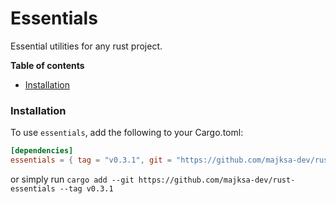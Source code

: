 # Essentials

Essential utilities for any rust project.

**Table of contents**

- [Installation](#installation)

### Installation

To use `essentials`, add the following to your Cargo.toml:

<!-- x-release-please-start-version -->

```toml
[dependencies]
essentials = { tag = "v0.3.1", git = "https://github.com/majksa-dev/rust-essentials" }
```

or simply run `cargo add --git https://github.com/majksa-dev/rust-essentials --tag v0.3.1`

<!-- x-release-please-end -->

